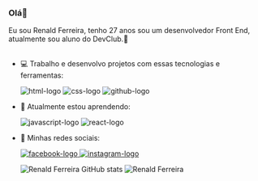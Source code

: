 ### Olá👋 
Eu sou Renald Ferreira, tenho 27 anos sou um desenvolvedor Front End, atualmente sou aluno do DevClub.:rocket:
 <br>
 <br>

- :computer: Trabalho e desenvolvo projetos com essas tecnologias e ferramentas:
  
    <img src="https://img.shields.io/badge/HTML5-E34F26?style=for-the-badge&logo=html5&logoColor=white" alt="html-logo" /> <img src="https://img.shields.io/badge/CSS3-1572B6?style=for-the-badge&logo=css3&logoColor=white" alt="css-logo" /> <img src="https://img.shields.io/badge/GitHub-100000?style=for-the-badge&logo=github&logoColor=white" alt="github-logo" />

- :pencil: Atualmente estou aprendendo:

  <img src="https://img.shields.io/badge/JavaScript-F7DF1E?style=for-the-badge&logo=javascript&logoColor=black" alt="javascript-logo" /> <img src="https://img.shields.io/badge/React-20232A?style=for-the-badge&logo=react&logoColor=61DAFB" alt="react-logo" />

- :calling: Minhas redes sociais:
   
  <a href="https://www.facebook.com/RenaldFerreira7"><img src="https://img.shields.io/badge/Facebook-1877F2?style=for-the-badge&logo=facebook&logoColor=white" alt="facebook-logo"> </a> <a href="https://www.instagram.com/renald.ferreira/"><img src="https://img.shields.io/badge/Instagram-E4405F?style=for-the-badge&logo=instagram&logoColor=white" alt="instagram-logo"></a>

  ![Renald Ferreira GitHub stats](https://github-readme-stats.vercel.app/api?username=RenaldFerreira&show_icons=true&theme=transparent) ![Renald Ferreira](https://github-readme-stats.vercel.app/api/top-langs/?username=RenaldFerreira&layout=compact&theme=transparent)



